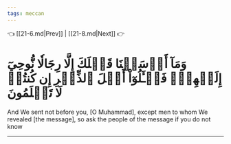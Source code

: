 ```yaml
---
tags: meccan
---
```


👈 [[21-6.md|Prev]] | [[21-8.md|Next]] 👉

# وَمَآ أَرۡسَلۡنَا قَبۡلَكَ إِلَّا رِجَالٗا نُّوحِيٓ إِلَيۡهِمۡۖ فَسۡـَٔلُوٓاْ أَهۡلَ ٱلذِّكۡرِ إِن كُنتُمۡ لَا تَعۡلَمُونَ

And We sent not before you, [O Muhammad], except men to whom We revealed [the message], so ask the people of the message if you do not know

---

